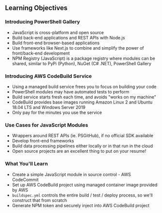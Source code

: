 ## Learning Objectives

### Introducing PowerShell Gallery

* JavaScript is cross-platform and open source
* Build back-end applications and REST APIs with Node.js
* Build front-end browser-based applications
* Use frameworks like Next.js to combine and simplify the power of front/back-end development
* NPM Registry (JavaScript) is a package registry where modules can be shared, similar to PyPi (Python), NuGet (C# .NET), PowerShell Gallery

### Introducing AWS CodeBuild Service

* Using a managed build service frees you to focus on building your code
* PowerShell modules may have automated tests to perform
* Build service starts fresh each time, and avoids "works on my machine"
* CodeBuild provides base images running Amazon Linux 2 and Ubuntu 18.04 LTS and Windows Server 2019
* Only pay for the minutes you use the service

### Use Cases for JavaScript Modules

* Wrappers around REST APIs (ie. PSGitHub), if no official SDK available
* Develop front-end frameworks
* Build data processing pipelines either locally or in that run in the cloud
* Open source projects are an excellent thing to put on your resume!

### What You'll Learn

* Create a simple JavaScript module in source control - AWS CodeCommit
* Set up AWS CodeBuild project using managed container image provided by AWS
* `buildspec.yml` controls the entire build / test / deploy process, so we'll construct that from scratch
* Generate NPM token and securely inject into AWS CodeBuild project